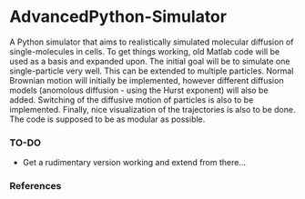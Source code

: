 # AdvancedPython-Simulator
A Python simulator that aims to realistically simulated molecular diffusion of single-molecules in cells. To get things working, old Matlab
code will be used as a basis and expanded upon. The initial goal will be to simulate one single-particle very well. This can be extended to multiple particles.
Normal Brownian motion will initially be implemented, however different diffusion models (anomolous diffusion - using the Hurst exponent) will also be added. Switching of the diffusive motion of particles is also to be implemented. Finally, nice visualization of the trajectories is also to be done. The code is supposed to be as modular as possible. 

### TO-DO
* Get a rudimentary version working and extend from there... 

### References
